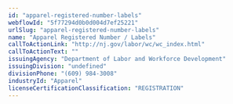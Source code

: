```yaml
---
id: "apparel-registered-number-labels"
webflowId: "5f77294d0b0d004d7ef25221"
urlSlug: "apparel-registered-number-labels"
name: "Apparel Registered Number / Labels"
callToActionLink: "http://nj.gov/labor/wc/wc_index.html"
callToActionText: ""
issuingAgency: "Department of Labor and Workforce Development"
issuingDivision: "undefined"
divisionPhone: "(609) 984-3008"
industryId: "Apparel"
licenseCertificationClassification: "REGISTRATION"
---
```

